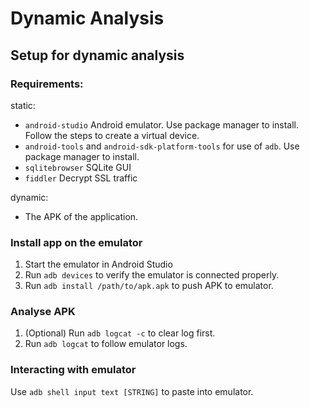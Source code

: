 # Dynamic Analysis

## Setup for dynamic analysis

### Requirements:

static:

- `android-studio` Android emulator. Use package manager to install. Follow the steps to create a virtual device.
- `android-tools` and `android-sdk-platform-tools` for use of `adb`. Use package manager to install.
- `sqlitebrowser` SQLite GUI
- `fiddler` Decrypt SSL traffic

dynamic:

- The APK of the application.

### Install app on the emulator

1. Start the emulator in Android Studio
2. Run `adb devices` to verify the emulator is connected properly.
3. Run `adb install /path/to/apk.apk` to push APK to emulator.

### Analyse APK

1. (Optional) Run `adb logcat -c` to clear log first.
2. Run `adb logcat` to follow emulator logs.

### Interacting with emulator

Use `adb shell input text [STRING]` to paste into emulator.